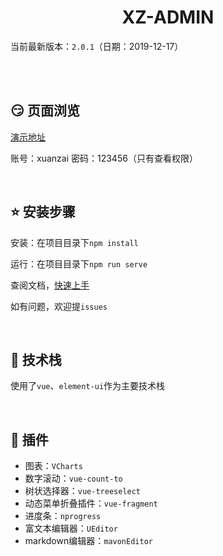 <h1 align="center">XZ-ADMIN</h1>

当前最新版本：`2.0.1`（日期：2019-12-17）

<br/>
<br/>

## :smirk: 页面浏览 

[演示地址](https://xzadmin.xuanzai.top)

账号：xuanzai
密码：123456（只有查看权限）

<br/>

## :star: 安装步骤

安装：在项目目录下`npm install`

运行：在项目目录下`npm run serve`

查阅文档，[快速上手](http://xzadmin-docs.xuanzai.top)

如有问题，欢迎提`issues`

<br/>


## :sparkling_heart: 技术栈
使用了`vue`、`element-ui`作为主要技术栈

<br/>

## :electric_plug: 插件

+ 图表：`VCharts`
+ 数字滚动：`vue-count-to`
+ 树状选择器：`vue-treeselect`
+ 动态菜单折叠插件：`vue-fragment`
+ 进度条：`nprogress`
+ 富文本编辑器：`UEditor`
+ markdown编辑器：`mavonEditor`



